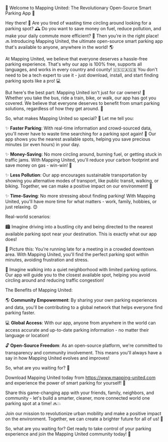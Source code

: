 🚀 Welcome to Mapping United: The Revolutionary Open-Source Smart Parking App 🚀

Hey there! 👋 Are you tired of wasting time circling around looking for a parking spot? 🕰️ Do you want to save money on fuel, reduce pollution, and make your daily commute more efficient? 💪 Then you're in the right place! 🔜 Introducing Mapping United, the ultimate open-source smart parking app that's available to anyone, anywhere in the world! 🌎

At Mapping United, we believe that everyone deserves a hassle-free parking experience. That's why our app is 100% free, supports all languages, and works in every country and county! 🇺🇸🇨🇦🇬🇧 You don't need to be a tech expert to use it - just download, install, and start finding parking spots like a pro! 💻

But here's the best part: Mapping United isn't just for car owners! 🚗 Whether you take the bus, ride a train, bike, or walk, our app has got you covered. We believe that everyone deserves to benefit from smart parking solutions, regardless of how they get around. 👣

So, what makes Mapping United so special? 🤔 Let me tell you:

✨ **Faster Parking**: With real-time information and crowd-sourced data, you'll never have to waste time searching for a parking spot again! 🔴 Our app shows you the nearest available spots, helping you save precious minutes (or even hours) in your day.

✨ **Money-Saving**: No more circling around, burning fuel, or getting stuck in traffic jams. With Mapping United, you'll reduce your carbon footprint and save money on gas - win-win! 💸

✨ **Less Pollution**: Our app encourages sustainable transportation by showing you alternative modes of transport, like public transit, walking, or biking. Together, we can make a positive impact on our environment! 🌿

✨ **Time-Saving**: No more stressing about finding parking! With Mapping United, you'll have more time for what matters - work, family, hobbies, or just relaxing. 😊

Real-world scenarios:

🏙️ Imagine driving into a bustling city and being directed to the nearest available parking spot near your destination. This is exactly what our app does!

🚗 Picture this: You're running late for a meeting in a crowded downtown area. With Mapping United, you'll find the perfect parking spot within minutes, avoiding frustration and stress.

💪 Imagine walking into a quiet neighborhood with limited parking options. Our app will guide you to the closest available spot, helping you avoid circling around and reducing traffic congestion!

The Benefits of Mapping United:

🌎 **Community Empowerment**: By sharing your own parking experiences and data, you'll be contributing to a global network that helps everyone find parking faster.

💻 **Global Access**: With our app, anyone from anywhere in the world can access accurate and up-to-date parking information - no matter their language or location!

🔓 **Open-Source Freedom**: As an open-source platform, we're committed to transparency and community involvement. This means you'll always have a say in how Mapping United evolves and improves!

So, what are you waiting for? 🎉

Download Mapping United today from https://www.mapping-united.com and experience the power of smart parking for yourself! 📲

Share this game-changing app with your friends, family, neighbors, and community - let's build a smarter, cleaner, more connected world one parking spot at a time! 🔜💥

Join our mission to revolutionize urban mobility and make a positive impact on the environment. Together, we can create a brighter future for all of us! 🌟

So, what are you waiting for? Get ready to take control of your parking experience and join the Mapping United community today! 🎉